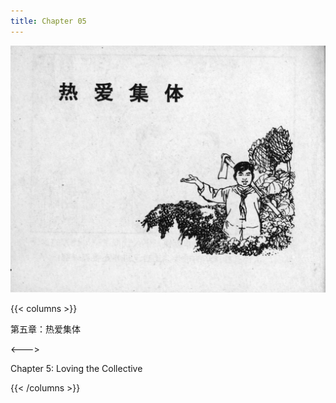 ```yaml
---
title: Chapter 05
---
```


![leifeng page](./../../images/leifeng/seifert0522_lf_0056_0.jpg)

{{< columns >}}

第五章：热爱集体

<--->

Chapter 5: Loving the Collective

{{< /columns >}}
